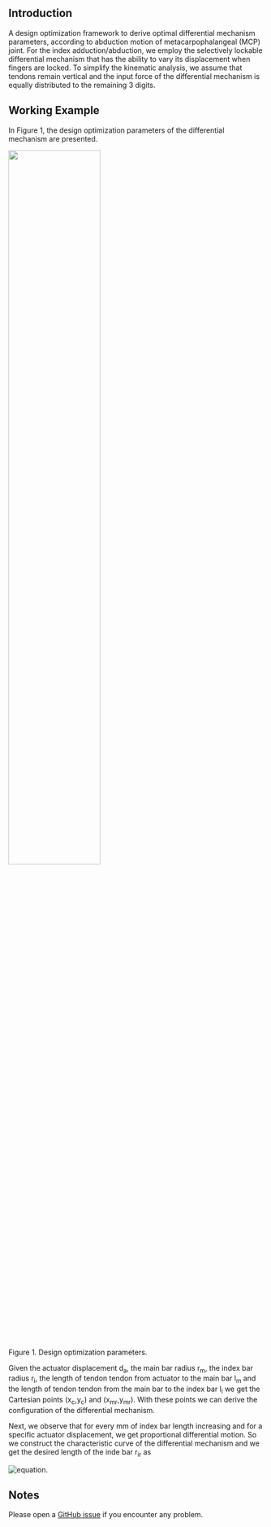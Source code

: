 ## Introduction

A design optimization framework to derive optimal differential mechanism parameters, according to abduction motion of metacarpophalangeal (MCP) joint. For the index adduction/abduction, we employ the selectively lockable differential mechanism that has the ability to vary its displacement when fingers are locked. To simplify the kinematic analysis, we assume that tendons remain vertical and the input force of the differential mechanism is equally distributed to the remaining 3 digits.

## Working Example

In Figure 1, the design optimization parameters of the differential mechanism are presented.

<img src="https://github.com/OpenBionics/Anthropomorphic-Robot-Hands/blob/master/Media/whiffletreeOptimization.png" width="60%" height="60%" />

Figure 1. Design optimization parameters.

Given the actuator displacement d<sub>a</sub>, the main bar radius r<sub>m</sub>, the index bar radius r<sub>i</sub>, the length of tendon tendon from actuator to the main bar l<sub>m</sub> and the length of tendon tendon from the main bar to the index bar l<sub>i</sub> we get the Cartesian points (x<sub>c</sub>,y<sub>c</sub>) and (x<sub>mr</sub>,y<sub>mr</sub>). With these points we can derive the configuration of the differential mechanism. 

Next, we observe that for every mm of index bar length increasing and for a specific actuator displacement, we get proportional differential motion. So we construct the characteristic curve of the differential mechanism and we get the desired length of the inde bar r<sub>ir</sub> as 

![equation](https://github.com/OpenBionics/Anthropomorphic-Robot-Hands/blob/master/Media/equation1.png).


## Notes

Please open a [GitHub issue](https://github.com/OpenBionics/Anthropomorphic-Robot-Hands/issues) if you encounter any problem.
